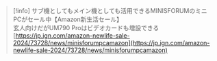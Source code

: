 > [!info] サブ機としてもメイン機としても活用できるMINISFORUMのミニPCがセール中【Amazon新生活セール】  
> 玄人向けだがUM790 Proはビデオカードも増設できる  
> [https://jp.ign.com/amazon-newlife-sale-2024/73728/news/minisforumpcamazon](https://jp.ign.com/amazon-newlife-sale-2024/73728/news/minisforumpcamazon)